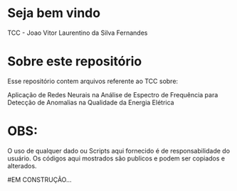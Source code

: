 # Seja bem vindo

TCC - Joao Vitor Laurentino da Silva Fernandes 

# Sobre este repositório

Esse repositório contem arquivos referente ao TCC sobre:

Aplicação de Redes Neurais na Análise de Espectro de Frequência para Detecção de Anomalias na Qualidade da Energia Elétrica

# OBS:
O uso de qualquer dado ou Scripts aqui fornecido é de responsabilidade do usuário.
Os códigos aqui mostrados são publicos e podem ser copiados e alterados.

#EM CONSTRUÇÃO...

